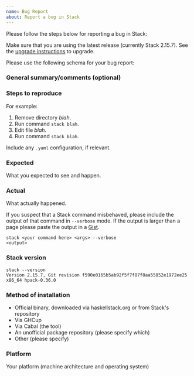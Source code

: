 ```yaml
---
name: Bug Report
about: Report a bug in Stack
---
```


Please follow the steps below for reporting a bug in Stack:

Make sure that you are using the latest release (currently Stack 2.15.7). See the
[upgrade instructions](http://docs.haskellstack.org/en/stable/install_and_upgrade/#upgrade)
to upgrade.

Please use the following schema for your bug report:

### General summary/comments (optional)

### Steps to reproduce

For example:

1. Remove directory *blah*.
2. Run command `stack blah`.
3. Edit file *blah*.
4. Run command `stack blah`.

Include any `.yaml` configuration, if relevant.

### Expected

What you expected to see and happen.

### Actual

What actually happened.

If you suspect that a Stack command misbehaved, please include the output of
that command in `--verbose` mode. If the output is larger than a page please
paste the output in a [Gist](https://gist.github.com/).

~~~text
stack <your command here> <args> --verbose
<output>
~~~

### Stack version

~~~text
stack --version
Version 2.15.7, Git revision f590e0165b5ab92f5f7f87f8aa55852e1972ee25 x86_64 hpack-0.36.0
~~~

### Method of installation

* Official binary, downloaded via haskellstack.org or from Stack's repository
* Via GHCup
* Via Cabal (the tool)
* An unofficial package repository (please specify which)
* Other (please specify)

### Platform

Your platform (machine architecture and operating system)
